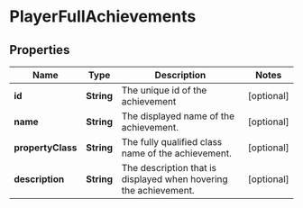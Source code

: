 
# PlayerFullAchievements

## Properties
Name | Type | Description | Notes
------------ | ------------- | ------------- | -------------
**id** | **String** | The unique id of the achievement |  [optional]
**name** | **String** | The displayed name of the achievement. |  [optional]
**propertyClass** | **String** | The fully qualified class name of the achievement. |  [optional]
**description** | **String** | The description that is displayed when hovering the achievement. |  [optional]



